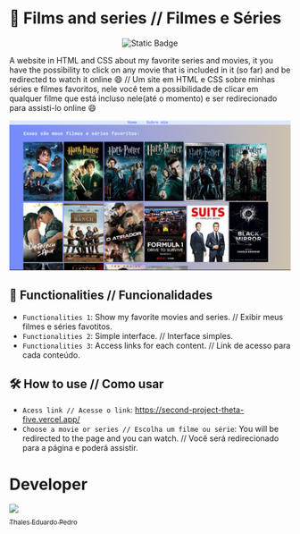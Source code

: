 # 🎥 Films and series // Filmes e Séries
<p align="center">
  <img src="https://img.shields.io/badge/Status-Under%20Development-orange" alt="Static Badge">
</p>

 A website in HTML and CSS about my favorite series and movies, it you have the possibility to click on any movie that is included in it (so far) and be redirected to watch it online 😄 // Um site em HTML e CSS sobre  minhas séries e filmes favoritos, nele você tem a possibilidade de clicar em qualquer filme que está incluso nele(até o momento) e ser redirecionado para assisti-lo online 😄

 ![Filmes Preview](Series.png)

 ## 🔨 Functionalities // Funcionalidades
- `Functionalities 1`: Show my favorite movies and series. // Exibir meus filmes e séries favotitos.
- `Functionalities 2`: Simple interface. // Interface simples.
- `Functionalities 3`: Access links for each content. // Link de acesso para cada conteúdo.

## 🛠️ How to use // Como usar
- `Acess link // Acesse o link`: https://second-project-theta-five.vercel.app/
- `Choose a movie or series // Escolha um filme ou série`: You will be redirected to the page and you can watch. // Você será redirecionado para a página e poderá assistir.

 # Developer
 [<img loading="lazy" src="https://avatars.githubusercontent.com/u/89024257?v=4" width=115><br><sub>Thales Eduardo Pedro</sub>](https://github.com/thales32k0)
